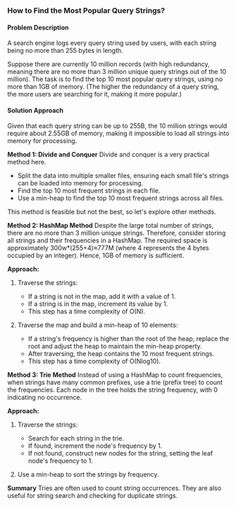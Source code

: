 ### How to Find the Most Popular Query Strings?

#### Problem Description
A search engine logs every query string used by users, with each string being no more than 255 bytes in length.

Suppose there are currently 10 million records (with high redundancy, meaning there are no more than 3 million unique query strings out of the 10 million). The task is to find the top 10 most popular query strings, using no more than 1GB of memory. (The higher the redundancy of a query string, the more users are searching for it, making it more popular.)

#### Solution Approach
Given that each query string can be up to 255B, the 10 million strings would require about 2.55GB of memory, making it impossible to load all strings into memory for processing.

**Method 1: Divide and Conquer**
Divide and conquer is a very practical method here.

- Split the data into multiple smaller files, ensuring each small file's strings can be loaded into memory for processing.
- Find the top 10 most frequent strings in each file.
- Use a min-heap to find the top 10 most frequent strings across all files.

This method is feasible but not the best, so let's explore other methods.

**Method 2: HashMap Method**
Despite the large total number of strings, there are no more than 3 million unique strings. Therefore, consider storing all strings and their frequencies in a HashMap. The required space is approximately 300w*(255+4)≈777M (where 4 represents the 4 bytes occupied by an integer). Hence, 1GB of memory is sufficient.

**Approach:**

1. Traverse the strings:
   - If a string is not in the map, add it with a value of 1.
   - If a string is in the map, increment its value by 1.
   - This step has a time complexity of O(N).

2. Traverse the map and build a min-heap of 10 elements:
   - If a string's frequency is higher than the root of the heap, replace the root and adjust the heap to maintain the min-heap property.
   - After traversing, the heap contains the 10 most frequent strings.
   - This step has a time complexity of O(Nlog10).

**Method 3: Trie Method**
Instead of using a HashMap to count frequencies, when strings have many common prefixes, use a trie (prefix tree) to count the frequencies. Each node in the tree holds the string frequency, with 0 indicating no occurrence.

**Approach:**

1. Traverse the strings:
   - Search for each string in the trie.
   - If found, increment the node's frequency by 1.
   - If not found, construct new nodes for the string, setting the leaf node's frequency to 1.

2. Use a min-heap to sort the strings by frequency.

**Summary**
Tries are often used to count string occurrences. They are also useful for string search and checking for duplicate strings.
